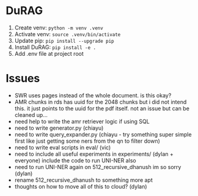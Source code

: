 # DuRAG

1. Create venv: `python -m venv .venv`
2. Activate venv: `source .venv/bin/activate`
3. Update pip: `pip install --upgrade pip`
4. Install DuRAG: `pip install -e .`
5. Add .env file at project root

# Issues

- SWR uses pages instead of the whole document. is this okay?
- AMR chunks in rds has uuid for the 2048 chunks but i did not intend this. it just points to the uuid for the pdf itself. not an issue but can be cleaned up...
- need help to write the amr retriever logic if using SQL
- need to write generator.py (chiayu)
- need to write query_expander.py (chiayu - try something super simple first like just getting some ners from the qn to filter down)
- need to write eval scripts in eval/ (vic)
- need to include all useful experiments in experiments/ (dylan + everyone) include the code to run UNI-NER also
- need to run UNI-NER again on 512_recursive_dhanush im so sorry (dylan)
- rename 512_recursive_dhanush to something more apt
- thoughts on how to move all of this to cloud? (dylan)
